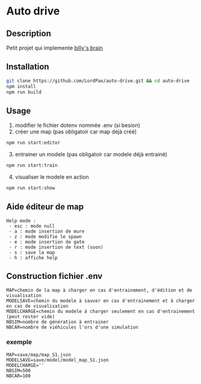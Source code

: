 # Auto drive
## Description
Petit projet qui implemente [billy's brain](https://github.com/LordPax/neural-network)

## Installation
```bash
git clone https://github.com/LordPax/auto-drive.git && cd auto-drive
npm install
npm run build
```

## Usage
1. modifier le fichier dotenv nommée .env (si besion)
2. créer une map (pas obligatoir car map déjà créé)
```bash
npm run start:editor
```
3. entrainer un modele (pas obligatoir car modele déjà entrainé)
```bash
npm run start:train
```
4. visualiser le modele en action
```bash
npm run start:show
```

## Aide éditeur de map
```
Help mode :
 - esc : mode null
 - a : mode insertion de mure
 - z : mode modifie le spawn
 - e : mode insertion de gate
 - r : mode insertion de text (soon)
 - s : save la map
 - h : affiche help
```

## Construction fichier .env
```
MAP=chemin de la map à charger en cas d'entrainement, d'édition et de visualisation
MODELSAVE=chemin du modele à sauver en cas d'entrainement et à charger en cas de visualisation
MODELCHARGE=chemin du modele à charger seulement en cas d'entrainement (peut rester vide)
NBSIM=nombre de génération à entrainer
NBCAR=nombre de viéhicules l'ors d'une simulation
```
### exemple
```
MAP=save/map/map_S1.json
MODELSAVE=save/model/model_map_S1.json
MODELCHARGE=''
NBSIM=500
NBCAR=100
```